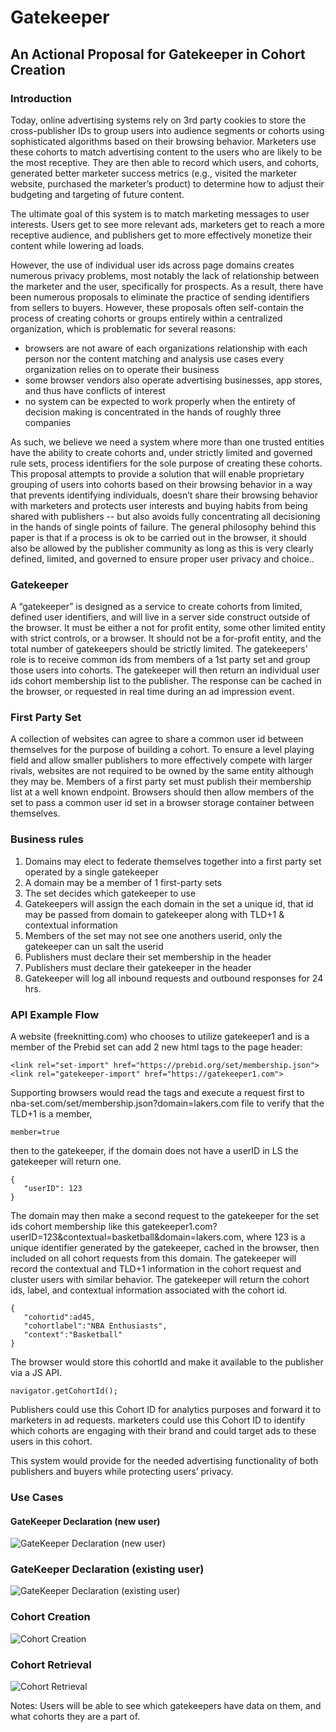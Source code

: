 # Gatekeeper

## An Actional Proposal for Gatekeeper in Cohort Creation 

### Introduction

Today, online advertising systems rely on 3rd party cookies to store the cross-publisher IDs  to group users into audience segments or cohorts using sophisticated algorithms based on their browsing behavior. Marketers use these cohorts to match advertising content to the users who are likely to be the most receptive. They are then able to record which users, and cohorts, generated better marketer success metrics (e.g., visited the marketer website, purchased the marketer’s product) to determine how to adjust their budgeting and targeting of future content.

The ultimate goal of this system is to match marketing messages to user interests. Users get to see more relevant ads, marketers get to reach a more receptive audience, and publishers get to more effectively monetize their content while lowering ad loads.  

However, the use of individual user ids across page domains creates numerous privacy problems, most notably the lack of relationship between the marketer and the user, specifically for prospects. As a result, there have been numerous proposals to eliminate the practice of sending identifiers from sellers to buyers. However, these proposals often self-contain the process of creating cohorts or groups entirely within a centralized organization, which is problematic for several reasons:

* browsers are not aware of each organizations relationship with each person nor the content matching and analysis use cases every organization relies on to operate their business 
* some browser vendors also operate advertising businesses, app stores, and thus have conflicts of interest 
* no system can be expected to work properly when the entirety of decision making is concentrated in the hands of roughly three companies
 
As such, we believe we need a system where more than one trusted entities have the ability to create cohorts and, under strictly limited and governed rule sets, process identifiers for the sole purpose of creating these cohorts. This proposal attempts to provide a solution that will enable proprietary grouping of users into cohorts based on their browsing behavior in a way that prevents identifying individuals, doesn’t share their browsing behavior with marketers and protects user interests and buying habits from being shared with publishers -- but also avoids fully concentrating all decisioning in the hands of single points of failure. The general philosophy behind this paper is that if a process is ok to be carried out in the browser, it should also be allowed by the publisher community as long as this is very clearly defined, limited, and governed to ensure proper user privacy and choice..

### Gatekeeper
A “gatekeeper” is designed as a service to create cohorts from limited, defined user identifiers, and will live in a server side construct outside of the browser. It must be either a not for profit entity, some other limited entity with strict controls, or a browser. It should not be a for-profit entity, and the total number of gatekeepers should be strictly limited. The gatekeepers’ role is to receive common ids from members of a 1st party set and group  those users into cohorts.  The gatekeeper will then return an individual user ids cohort membership list to the publisher.  The response can be cached in the browser, or requested in real time during an ad impression event. 
### First Party Set
A collection of websites can agree to share a common user id between themselves for the purpose of building a cohort.  To ensure a level playing field and allow smaller publishers to more effectively compete with larger rivals, websites are not required to be owned by the same entity although they may be.  Members of a first party set must publish their membership list at a well known endpoint.  Browsers should then allow members of the set to pass a common user id set in a browser storage container between themselves.
### Business rules
1. Domains may elect to federate themselves together into a first party set operated by a single gatekeeper
2. A domain may be a member of 1 first-party sets
3. The set decides which gatekeeper to use
4. Gatekeepers will assign the each domain in the set a unique id, that id may be passed from domain to gatekeeper along with TLD+1 & contextual information
5. Members of the set may not see one anothers userid, only the gatekeeper can un salt the userid
6. Publishers must declare their set membership in the header
7. Publishers must declare their gatekeeper in the header
8. Gatekeeper will log all inbound requests and outbound responses for 24 hrs. 
### API Example Flow

A website (freeknitting.com) who chooses to utilize gatekeeper1 and is a member of the Prebid set can add 2 new html tags to the page header:

```
<link rel="set-import" href="https://prebid.org/set/membership.json">
<link rel="gatekeeper-import" href="https://gatekeeper1.com">
```

Supporting browsers would read the tags and execute a request first to nba-set.com/set/membership.json?domain=lakers.com file to verify that the TLD+1 is a member, 

```
member=true
```

then to the gatekeeper, if the domain does not have a userID in LS the gatekeeper will return one. 

```
{
   "userID": 123
}
```

The domain may then make a second request to the gatekeeper for the set ids cohort membership like this gatekeeper1.com?userID=123&contextual=basketball&domain=lakers.com, where 123 is a unique identifier generated by the gatekeeper, cached in the browser, then included on all cohort requests from this domain.  The gatekeeper will record the contextual and TLD+1 information in the cohort request and cluster users with similar behavior.  The gatekeeper will return the cohort ids, label, and contextual information associated with the cohort id.

``` 
{
   "cohortid":ad45,
   "cohortlabel":"NBA Enthusiasts",
   "context":"Basketball"
}
```

The browser would store this cohortId and make it available to the publisher via a JS API.

```
navigator.getCohortId();
```

Publishers could use this Cohort ID for analytics purposes and forward it to marketers in ad requests. marketers could use this Cohort ID to identify which cohorts are engaging with their brand and could target ads to these users in this cohort.

This system would provide for the needed advertising functionality of both publishers and buyers while protecting users’ privacy.

### Use Cases
#### GateKeeper Declaration (new user)

![GateKeeper Declaration (new user)](https://user-images.githubusercontent.com/14223042/87727366-14621380-c77e-11ea-88d1-ee23a8578b10.png)

### GateKeeper Declaration (existing user)

![GateKeeper Declaration (existing user)](https://user-images.githubusercontent.com/14223042/87727362-12985000-c77e-11ea-8e43-3d78544fa3c8.png)

### Cohort Creation

![Cohort Creation](https://user-images.githubusercontent.com/14223042/87728431-4bd1bf80-c780-11ea-8b68-b4108e78666c.png)

### Cohort Retrieval

![Cohort Retrieval](https://user-images.githubusercontent.com/14223042/87727344-0dd39c00-c77e-11ea-93c1-2f56b4a60174.png)

Notes:
Users will be able to see which gatekeepers have data on them, and what cohorts they are a part of.
